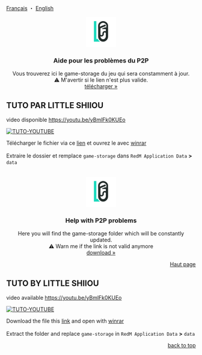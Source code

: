 <a name="readme-top"></a>
<a href="#aide-pour-les-problèmes-du-p2p">Français</a>
・
<a href="#help-with-p2p-problems">English</a>
<br />
<div align="center">
  <a href="https://github.com/LittleShiiouDEV/help-redm-p2p">
    <img src="images/ls7ce.png" alt="Logo" width="80" height="80">
  </a>

  <h3 align="center">Aide pour les problèmes du P2P</h3>

  <p align="center">
    Vous trouverez ici le game-storage du jeu qui sera constamment à jour.
    <br />
    ⚠️ M'avertir si le lien n'est plus valide.
    <br />
    <a href="https://drive.google.com/file/d/1YPuDH90fLA5K4i_5J1qwFNG9Rh1MkAoL/view?usp=share_link">télécharger »</a>
  </p>
</div>

## TUTO PAR LITTLE SHIIOU
video disponible https://youtu.be/yBmlFk0KUEo

[![TUTO-YOUTUBE](https://i.imgur.com/qiNlGej.gif)](https://youtu.be/yBmlFk0KUEo)

Télécharger le fichier via ce [lien](https://drive.google.com/file/d/1YPuDH90fLA5K4i_5J1qwFNG9Rh1MkAoL/view?usp=share_link) et ouvrez le avec [winrar](https://www.win-rar.com/predownload.html?&L=10)
<br>
<br>
Extraire le dossier et remplace `game-storage` dans `RedM Application Data` **>** `data`

<br />
<div align="center">
  <a href="https://github.com/LittleShiiouDEV/help-redm-p2p">
    <img src="images/ls7ce.png" alt="Logo" width="80" height="80">
  </a>

  <h3 align="center">Help with P2P problems</h3>

  <p align="center">
    Here you will find the game-storage folder which will be constantly updated.
    <br />
    ⚠️ Warn me if the link is not valid anymore
    <br />
    <a href="https://drive.google.com/file/d/1YPuDH90fLA5K4i_5J1qwFNG9Rh1MkAoL/view?usp=share_link">download »</a>
  </p>
</div>

<p align="right"><a href="#readme-top">Haut page</a></p>

## TUTO BY LITTLE SHIIOU
video available https://youtu.be/yBmlFk0KUEo

[![TUTO-YOUTUBE](https://i.imgur.com/qiNlGej.gif)](https://youtu.be/yBmlFk0KUEo)

Download the file this [link](https://drive.google.com/file/d/1YPuDH90fLA5K4i_5J1qwFNG9Rh1MkAoL/view?usp=share_link) and open with [winrar](https://www.win-rar.com/predownload.html?&L=10)
<br>
<br>
Extract the folder and replace `game-storage` in `RedM Application Data` **>** `data`

<p align="right"><a href="#readme-top">back to top</a></p>
